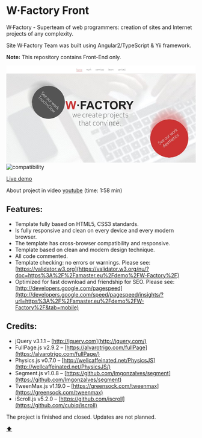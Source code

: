 # <a name='top'>W·Factory Front</a>

W·Factory - Superteam of web programmers: creation of sites and Internet projects of any complexity.

Site W·Factory Team was built using Angular2/TypeScript & Yii framework.

**Note:** This repository contains Front-End only.

![preview](https://github.com/Amaster-eu/W-Factory/blob/master/img/intro.jpg)
![compatibility](https://amaster.eu/demo/img/compatible-3.jpg)

[Live demo](https://amaster.eu/demo/W-Factory/)

About project in video [youtube](https://www.youtube.com/watch?v=ZyC59_KgOsY) (time: 1:58 min)

## Features:
- Template fully based on HTML5, CSS3 standards. 
- Is fully responsive and clean on every device and every modern browser. 
- The template has cross-browser compatibility and responsive. 
- Template based on clean and modern design technique. 
- All code commented. 
- Template checking: no errors or warnings. Please see: [https://validator.w3.org](https://validator.w3.org/nu/?doc=https%3A%2F%2Famaster.eu%2Fdemo%2FW-Factory%2F)
- Optimized for fast download and friendship for SEO. Please see: [http://developers.google.com/pagespeed](http://developers.google.com/speed/pagespeed/insights/?url=https%3A%2F%2Famaster.eu%2Fdemo%2FW-Factory%2F&tab=mobile)

## Credits:
- jQuery v3.1.1 – [http://jquery.com](http://jquery.com/) 
- FullPage.js v2.9.2 – [https://alvarotrigo.com/fullPage](https://alvarotrigo.com/fullPage/)
- Physics.js v0.7.0 – [http://wellcaffeinated.net/PhysicsJS](http://wellcaffeinated.net/PhysicsJS/)
- Segment.js v1.0.8 – [https://github.com/lmgonzalves/segment](https://github.com/lmgonzalves/segment)
- TweenMax.js v1.19.0 – [https://greensock.com/tweenmax](https://greensock.com/tweenmax)
- iScroll.js v5.2.0 – [https://github.com/iscroll](https://github.com/cubiq/iscroll)

The project is finished and closed. Updates are not planned.

**[⬆](#top)**
